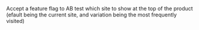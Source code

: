 Accept a feature flag to AB test which site to show at the top of the product (efault being the current site, and variation being the most frequently visited) 
